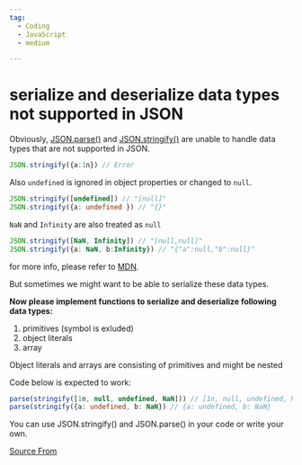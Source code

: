 ```yaml
---
tag:
  - Coding
  - JavaScript
  - medium

---
```

  
# serialize and deserialize data types not supported in JSON

Obviously, [JSON.parse()](https://developer.mozilla.org/en-US/docs/Web/JavaScript/Reference/Global_Objects/JSON/parse) and [JSON.stringify()](https://developer.mozilla.org/en-US/docs/Web/JavaScript/Reference/Global_Objects/JSON/stringify) are unable to handle data types that are not supported in JSON.

```ts
JSON.stringify({a:1n}) // Error
```

Also `undefined` is ignored in object properties or changed to `null`.

```ts
JSON.stringify([undefined]) // "[null]"
JSON.stringify({a: undefined }) // "{}"
```

`NaN` and `Infinity` are also treated as `null`

```ts
JSON.stringify([NaN, Infinity]) // "[null,null]"
JSON.stringify({a: NaN, b:Infinity}) // "{"a":null,"b":null}"
```

for more info, please refer to [MDN](https://developer.mozilla.org/en-US/docs/Web/JavaScript/Reference/Global_Objects/JSON/stringify#description).

But sometimes we might want to be able to serialize these data types.

**Now please implement functions to serialize and deserialize following data types:**

1.  primitives (symbol is exluded)
2.  object literals
3.  array

Object literals and arrays are consisting of primitives and might be nested

Code below is expected to work:

```ts
parse(stringify([1n, null, undefined, NaN])) // [1n, null, undefined, NaN]
parse(stringify({a: undefined, b: NaN}) // {a: undefined, b: NaN}
```

You can use JSON.stringify() and JSON.parse() in your code or write your own.


[Source From](https://bigfrontend.dev/problem/serialize-and-deserialize-data-types-not-supported-in-JSON)

  